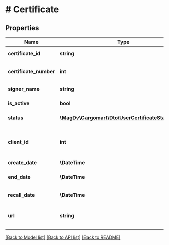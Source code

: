 # # Certificate

## Properties

Name | Type | Description | Notes
------------ | ------------- | ------------- | -------------
**certificate_id** | **string** | Идентификатор сертификата |
**certificate_number** | **int** | Номер сертификата в реестре |
**signer_name** | **string** | ФИО подписанта | [optional]
**is_active** | **bool** | Действителен ли сертификат | [default to false]
**status** | [**\MagDv\Cargomart\Dto\UserCertificateStatusEnum**](UserCertificateStatusEnum.md) | Статус сертификата |
**client_id** | **int** | Идентификатор компании в которой действителен сертификат |
**create_date** | **\DateTime** | Дата выдачи |
**end_date** | **\DateTime** | Дата окончания действия |
**recall_date** | **\DateTime** | Дата отзыва сертификата | [optional]
**url** | **string** | Ссылка на файл сертификата ключей ПЭП | [optional]

[[Back to Model list]](../../README.md#models) [[Back to API list]](../../README.md#endpoints) [[Back to README]](../../README.md)
